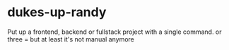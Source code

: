 # dukes-up-randy
Put up a frontend, backend or fullstack project with a single command. or three = but at least it's not manual anymore
